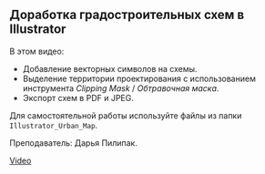 ## Доработка градостроительных схем в Illustrator

В этом видео:

*   Добавление векторных символов на схемы.
*   Выделение территории проектирования с использованием инструмента *Clipping Mask* / *Обтравочная маска*.
*   Экспорт схем в PDF и JPEG.

Для самостоятельной работы используйте файлы из папки `Illustrator_Urban_Map`. 

Преподаватель: Дарья Пилипак.

[Video](https://player.softculture.cc/embed/MIL/MIL_10.22.02_L2-5_Illustrator_Urban_Map)